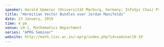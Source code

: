 ```yaml
---
speaker: Harald Upmeier (Universität Marburg, Germany; InfoSys Chair Professor, IISc)
title: "Hermitian Vector Bundles over Jordan Manifolds"
date: 23 January, 2019
time: 4 pm
venue: LH-1, Mathematics Department
series: "APRG Seminar"
website: http://math.iisc.ac.in/~aprg/index.php?id=seminar18-19
---
```


